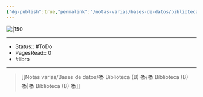 ```yaml
---
{"dg-publish":true,"permalink":"/notas-varias/bases-de-datos/biblioteca-b/b-la-guerra-del-arte/"}
---
```


![|150](http://books.google.com/books/content?id=OBwcnwEACAAJ&printsec=frontcover&img=1&zoom=1&source=gbs_api)

---

- Status:: #ToDo 
- PagesRead:: 0 
- #libro 

---

> [[Notas varias/Bases de datos/📚 Biblioteca (B) 📚/📚 Biblioteca (B) 📚\|📚 Biblioteca (B) 📚]]